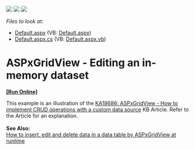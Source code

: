 <!-- default badges list -->
![](https://img.shields.io/endpoint?url=https://codecentral.devexpress.com/api/v1/VersionRange/128530956/15.1.5%2B)
[![](https://img.shields.io/badge/Open_in_DevExpress_Support_Center-FF7200?style=flat-square&logo=DevExpress&logoColor=white)](https://supportcenter.devexpress.com/ticket/details/E257)
[![](https://img.shields.io/badge/📖_How_to_use_DevExpress_Examples-e9f6fc?style=flat-square)](https://docs.devexpress.com/GeneralInformation/403183)
<!-- default badges end -->
<!-- default file list -->
*Files to look at*:

* [Default.aspx](./CS/TestGridViewSite81/Default.aspx) (VB: [Default.aspx](./VB/TestGridViewSite81/Default.aspx))
* [Default.aspx.cs](./CS/TestGridViewSite81/Default.aspx.cs) (VB: [Default.aspx.vb](./VB/TestGridViewSite81/Default.aspx.vb))
<!-- default file list end -->
# ASPxGridView - Editing an in-memory dataset
<!-- run online -->
**[[Run Online]](https://codecentral.devexpress.com/128530956/)**
<!-- run online end -->


<p>This example is an illustration of the <a href="https://www.devexpress.com/Support/Center/p/KA18686">KA18686: ASPxGridView - How to implement CRUD operations with a custom data source</a> KB Article. Refer to the Article for an explanation.<br /><strong><br />See Also:<br /></strong><a href="https://www.devexpress.com/Support/Center/p/E2945">How to insert, edit and delete data in a data table by ASPxGridView at runtime</a></p>

<br/>


